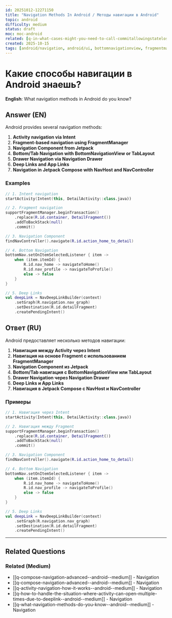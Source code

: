 ```yaml
---
id: 20251012-12271150
title: "Navigation Methods In Android / Методы навигации в Android"
topic: android
difficulty: medium
status: draft
moc: moc-android
related: [q-in-what-cases-might-you-need-to-call-commitallowingstateloss--android--hard, q-what-is-the-difference-between-fragmentmanager-and-fragmenttransaction--android--medium, q-presenter-notify-view--android--medium]
created: 2025-10-15
tags: [android/navigation, android/ui, bottomnavigationview, fragmentmanager, intent, jetpack navigation, navhost, navigation, tablayout, ui, difficulty/medium]
---
```


# Какие способы навигации в Android знаешь?

**English**: What navigation methods in Android do you know?

## Answer (EN)
Android provides several navigation methods:

1. **Activity navigation via Intent**
2. **Fragment-based navigation using FragmentManager**
3. **Navigation Component from Jetpack**
4. **Bottom/Tab Navigation with BottomNavigationView or TabLayout**
5. **Drawer Navigation via Navigation Drawer**
6. **Deep Links and App Links**
7. **Navigation in Jetpack Compose with NavHost and NavController**

### Examples

```kotlin
// 1. Intent navigation
startActivity(Intent(this, DetailActivity::class.java))

// 2. Fragment navigation
supportFragmentManager.beginTransaction()
    .replace(R.id.container, DetailFragment())
    .addToBackStack(null)
    .commit()

// 3. Navigation Component
findNavController().navigate(R.id.action_home_to_detail)

// 4. Bottom Navigation
bottomNav.setOnItemSelectedListener { item ->
    when (item.itemId) {
        R.id.nav_home -> navigateToHome()
        R.id.nav_profile -> navigateToProfile()
        else -> false
    }
}

// 5. Deep Links
val deepLink = NavDeepLinkBuilder(context)
    .setGraph(R.navigation.nav_graph)
    .setDestination(R.id.detailFragment)
    .createPendingIntent()
```

## Ответ (RU)

Android предоставляет несколько методов навигации:

1. **Навигация между Activity через Intent**
2. **Навигация на основе Fragment с использованием FragmentManager**
3. **Navigation Component из Jetpack**
4. **Bottom/Tab навигация с BottomNavigationView или TabLayout**
5. **Drawer Navigation через Navigation Drawer**
6. **Deep Links и App Links**
7. **Навигация в Jetpack Compose с NavHost и NavController**

### Примеры

```kotlin
// 1. Навигация через Intent
startActivity(Intent(this, DetailActivity::class.java))

// 2. Навигация между Fragment
supportFragmentManager.beginTransaction()
    .replace(R.id.container, DetailFragment())
    .addToBackStack(null)
    .commit()

// 3. Navigation Component
findNavController().navigate(R.id.action_home_to_detail)

// 4. Bottom Navigation
bottomNav.setOnItemSelectedListener { item ->
    when (item.itemId) {
        R.id.nav_home -> navigateToHome()
        R.id.nav_profile -> navigateToProfile()
        else -> false
    }
}

// 5. Deep Links
val deepLink = NavDeepLinkBuilder(context)
    .setGraph(R.navigation.nav_graph)
    .setDestination(R.id.detailFragment)
    .createPendingIntent()
```


---

## Related Questions

### Related (Medium)
- [[q-compose-navigation-advanced--android--medium]] - Navigation
- [[q-compose-navigation-advanced--android--medium]] - Navigation
- [[q-activity-navigation-how-it-works--android--medium]] - Navigation
- [[q-how-to-handle-the-situation-where-activity-can-open-multiple-times-due-to-deeplink--android--medium]] - Navigation
- [[q-what-navigation-methods-do-you-know--android--medium]] - Navigation
